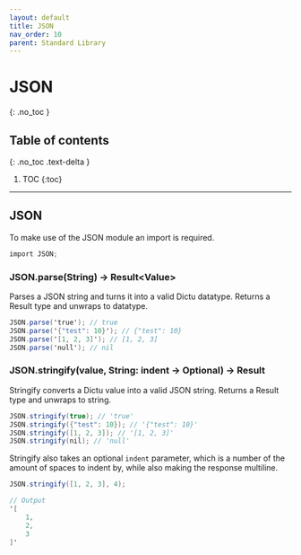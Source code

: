 ```yaml
---
layout: default
title: JSON
nav_order: 10
parent: Standard Library
---
```


# JSON
{: .no_toc }

## Table of contents
{: .no_toc .text-delta }

1. TOC
{:toc}

---

## JSON

To make use of the JSON module an import is required.

```cs
import JSON;
```

### JSON.parse(String) -> Result\<Value>

Parses a JSON string and turns it into a valid Dictu datatype.
Returns a Result type and unwraps to <any> datatype.

```cs
JSON.parse('true'); // true
JSON.parse('{"test": 10}'); // {"test": 10}
JSON.parse('[1, 2, 3]'); // [1, 2, 3]
JSON.parse('null'); // nil
```

### JSON.stringify(value, String: indent -> Optional) -> Result<String>

Stringify converts a Dictu value into a valid JSON string.
Returns a Result type and unwraps to string.

```cs
JSON.stringify(true); // 'true'
JSON.stringify({"test": 10}); // '{"test": 10}'
JSON.stringify([1, 2, 3]); // '[1, 2, 3]'
JSON.stringify(nil); // 'null'
```

Stringify also takes an optional `indent` parameter, which is a number of the amount of spaces to indent by, while
also making the response multiline.
```cs
JSON.stringify([1, 2, 3], 4);

// Output
'[
    1,
    2,
    3
]'
```
